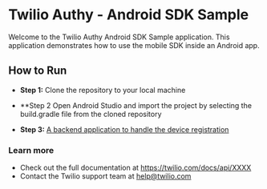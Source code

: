 # Twilio Authy - Android SDK Sample

Welcome to the Twilio Authy Android SDK Sample application. This application demonstrates how to use the mobile SDK inside an Android app.

## How to Run

* **Step 1:** Clone the repository to your local machine

* **Step 2 Open Android Studio and import the project by selecting the build.gradle file from the cloned repository

* **Step 3:** [A backend application to handle the device registration](https://www.twilio.com/docs/api/authy/authy-mobile-sdk-back-end-and-apps)

### Learn more
- Check out the full documentation at https://twilio.com/docs/api/XXXX
- Contact the Twilio support team at help@twilio.com